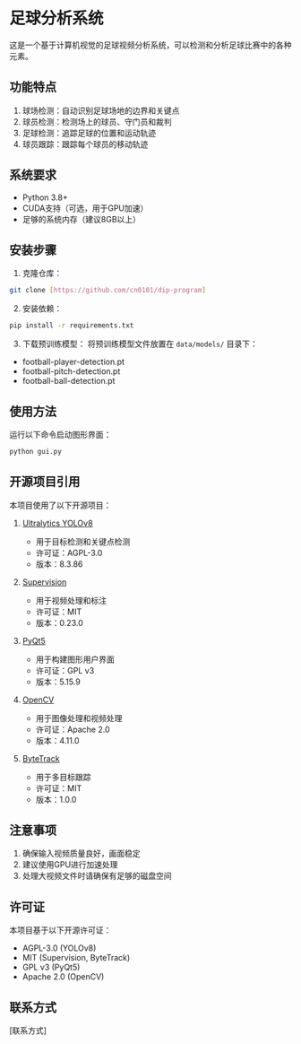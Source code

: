 # 足球分析系统

这是一个基于计算机视觉的足球视频分析系统，可以检测和分析足球比赛中的各种元素。

## 功能特点

1. 球场检测：自动识别足球场地的边界和关键点
2. 球员检测：检测场上的球员、守门员和裁判
3. 足球检测：追踪足球的位置和运动轨迹
4. 球员跟踪：跟踪每个球员的移动轨迹

## 系统要求

- Python 3.8+
- CUDA支持（可选，用于GPU加速）
- 足够的系统内存（建议8GB以上）

## 安装步骤

1. 克隆仓库：
```bash
git clone [https://github.com/cn0101/dip-program]
```

2. 安装依赖：
```bash
pip install -r requirements.txt
```

3. 下载预训练模型：
将预训练模型文件放置在 `data/models/` 目录下：
- football-player-detection.pt
- football-pitch-detection.pt
- football-ball-detection.pt

## 使用方法

运行以下命令启动图形界面：
```bash
python gui.py
```

## 开源项目引用

本项目使用了以下开源项目：

1. [Ultralytics YOLOv8](https://github.com/ultralytics/ultralytics)
   - 用于目标检测和关键点检测
   - 许可证：AGPL-3.0
   - 版本：8.3.86

2. [Supervision](https://github.com/roboflow/supervision)
   - 用于视频处理和标注
   - 许可证：MIT
   - 版本：0.23.0

3. [PyQt5](https://www.riverbankcomputing.com/software/pyqt/)
   - 用于构建图形用户界面
   - 许可证：GPL v3
   - 版本：5.15.9

4. [OpenCV](https://opencv.org/)
   - 用于图像处理和视频处理
   - 许可证：Apache 2.0
   - 版本：4.11.0

5. [ByteTrack](https://github.com/ifzhang/ByteTrack)
   - 用于多目标跟踪
   - 许可证：MIT
   - 版本：1.0.0

## 注意事项

1. 确保输入视频质量良好，画面稳定
2. 建议使用GPU进行加速处理
3. 处理大视频文件时请确保有足够的磁盘空间

## 许可证

本项目基于以下开源许可证：
- AGPL-3.0 (YOLOv8)
- MIT (Supervision, ByteTrack)
- GPL v3 (PyQt5)
- Apache 2.0 (OpenCV)

## 联系方式

[联系方式]
